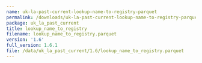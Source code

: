 ```yaml
---
name: uk-la-past-current-lookup-name-to-registry-parquet
permalink: /downloads/uk-la-past-current-lookup-name-to-registry-parquet/1_6
package: uk_la_past_current
title: lookup_name_to_registry
filename: lookup_name_to_registry.parquet
version: '1.6'
full_version: 1.6.1
file: /data/uk_la_past_current/1.6/lookup_name_to_registry.parquet
---
```


